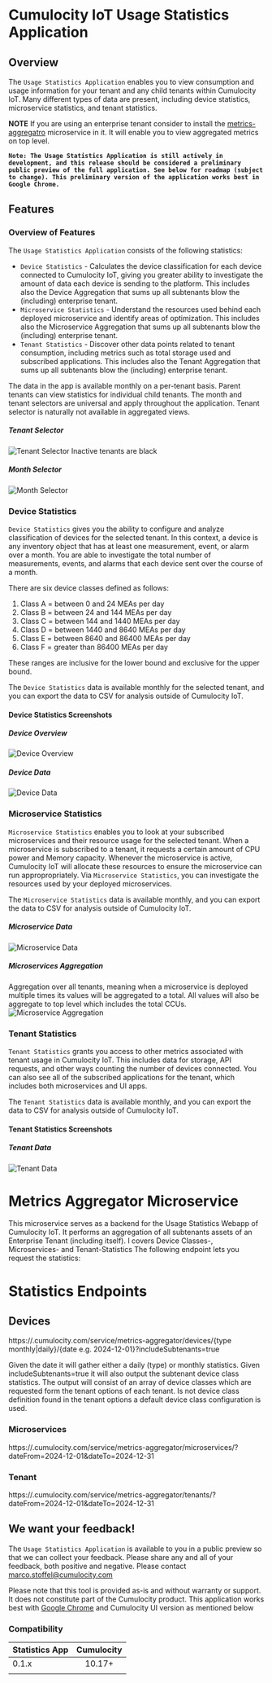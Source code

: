 # Cumulocity IoT Usage Statistics Application
## Overview 
The `Usage Statistics Application` enables you to view consumption and usage information for your tenant and any child tenants within Cumulocity IoT. Many different types of data are present, including device statistics, microservice statistics, and tenant statistics.

****NOTE****
If you are using an enterprise tenant consider to install the  [metrics-aggregatro](https://github.com/Cumulocity-IoT/c8y-usage-statistics-ng/releases/latest) microservice in it. It will enable you to view aggregated metrics on top level.

**`Note: The Usage Statistics Application is still actively in development, and this release should be considered a preliminary public preview of the full application. See below for roadmap (subject to change). This preliminary version of the application works best in Google Chrome.`**



## Features

### Overview of Features
The `Usage Statistics Application` consists of the following statistics:
- `Device Statistics` - Calculates the device classification for each device connected to Cumulocity IoT, giving you greater ability to investigate the amount of data each device is sending to the platform. This includes also the Device Aggregation that sums up all subtenants blow the (including) enterprise  tenant.
- `Microservice Statistics` - Understand the resources used behind each deployed microservice and identify areas of optimization. This includes also the Microservice Aggregation that sums up all subtenants blow the (including) enterprise  tenant.
- `Tenant Statistics` - Discover other data points related to tenant consumption, including metrics such as total storage used and subscribed applications. This includes also the Tenant Aggregation that sums up all subtenants blow the (including) enterprise  tenant. 

The data in the app is available monthly on a per-tenant basis. Parent tenants can view statistics for individual child tenants. The month and tenant selectors are universal and apply throughout the application. Tenant selector is naturally not available in aggregated views.

##### Tenant Selector
![Tenant Selector](usage-statistics-app/assets/images/tenant_selector.png)
Inactive tenants are black

##### Month Selector
![Month Selector](usage-statistics-app/assets/images/date_selector.png)


### Device Statistics
`Device Statistics` gives you the ability to configure and analyze classification of devices for the selected tenant. In this context, a device is any inventory object that has at least one  measurement, event, or alarm over a month. You are able to investigate the total number of measurements, events, and alarms that each device sent over the course of a month.

There are six device classes defined as follows:
1. Class A = between 0 and 24 MEAs per day
2. Class B = between 24 and 144 MEAs per day
3. Class C = between 144 and 1440 MEAs per day
4. Class D = between 1440 and 8640 MEAs per day
5. Class E = between 8640 and 86400 MEAs per day
6. Class F = greater than 86400 MEAs per day

These ranges are inclusive for the lower bound and exclusive for the upper bound.

The `Device Statistics` data is available monthly for the selected tenant, and you can export the data to CSV for analysis outside of Cumulocity IoT. 

#### **Device Statistics Screenshots**
##### **Device Overview**
![Device Overview](usage-statistics-app/assets/images/device_stats-overview.png)

##### **Device Data**
![Device Data](usage-statistics-app/assets/images/device_stats-data.png)



### Microservice Statistics
`Microservice Statistics` enables you to look at your subscribed microservices and their resource usage for the selected tenant. When a microservice is subscribed to a tenant, it requests a certain amount of CPU power and Memory capacity. Whenever the microservice is active, Cumulocity IoT will allocate these resources to ensure the microservice can run appropropriately. Via `Microservice Statistics`, you can investigate the resources used by your deployed microservices.


The `Microservice Statistics` data is available monthly, and you can export the data to CSV for analysis outside of Cumulocity IoT. 


##### Microservice Data
![Microservice Data](usage-statistics-app/assets/images/ms_stats-data.png)

##### Microservices Aggregation
Aggregation over all tenants, meaning when a microservice is deployed multiple times its values will be aggregated to a total. All values will also be aggregate to top level  which includes the total CCUs.
![Microservice Aggregation](usage-statistics-app/assets/images/ms_stats-aggreagation.png)

### Tenant Statistics
`Tenant Statistics` grants you access to other metrics associated with tenant usage in Cumulocity IoT. This includes data for storage, API requests, and other ways counting the number of devices connected. You can also see all of the subscribed applications for the tenant, which includes both microservices and UI apps. 

The `Tenant Statistics` data is available monthly, and you can export the data to CSV for analysis outside of Cumulocity IoT.

#### Tenant Statistics Screenshots
##### Tenant Data
![Tenant Data](usage-statistics-app/assets/images/tenant_stats-data.png)


# Metrics Aggregator Microservice
This microservice serves as a backend for the Usage Statistics Webapp of Cumulocity IoT.
It performs an aggregation of all subtenants assets of an Enterprise Tenant (including itself). I covers Device Classes-, Microservices- and Tenant-Statistics The following endpoint lets you request the statistics:

# Statistics Endpoints

## Devices
https://<deployed tenant>.cumulocity.com/service/metrics-aggregator/devices/{type monthly|daily}/{date e.g. 2024-12-01}?includeSubtenants=true

Given the date it will gather either a daily (type) or monthly statistics. Given includeSubtenants=true it will also output the subtenant device class statistics. The output will consist of an array of device classes which are requested form the tenant options of each tenant. Is not device class definition found in the tenant options a default device class configuration is used.

### Microservices
https://<deployed tenant>.cumulocity.com/service/metrics-aggregator/microservices/?dateFrom=2024-12-01&dateTo=2024-12-31

### Tenant
https://<deployed tenant>.cumulocity.com/service/metrics-aggregator/tenants/?dateFrom=2024-12-01&dateTo=2024-12-31


## We want your feedback!
The `Usage Statistics Application` is available to you in a public preview so that we can collect your feedback. Please share any and all of your feedback, both positive and negative. Please contact marco.stoffel@cumulocity.com

Please note that this tool is provided as-is and without warranty or support. It does not constitute part of the Cumulocity product. 
This application works best with [Google Chrome](https://www.google.com/chrome/) and Cumulocity UI version as mentioned below

### Compatibility
| Statistics App | Cumulocity |
|:---------------|:----------:|
| 0.1.x          |   10.17+   |
|                |            |

